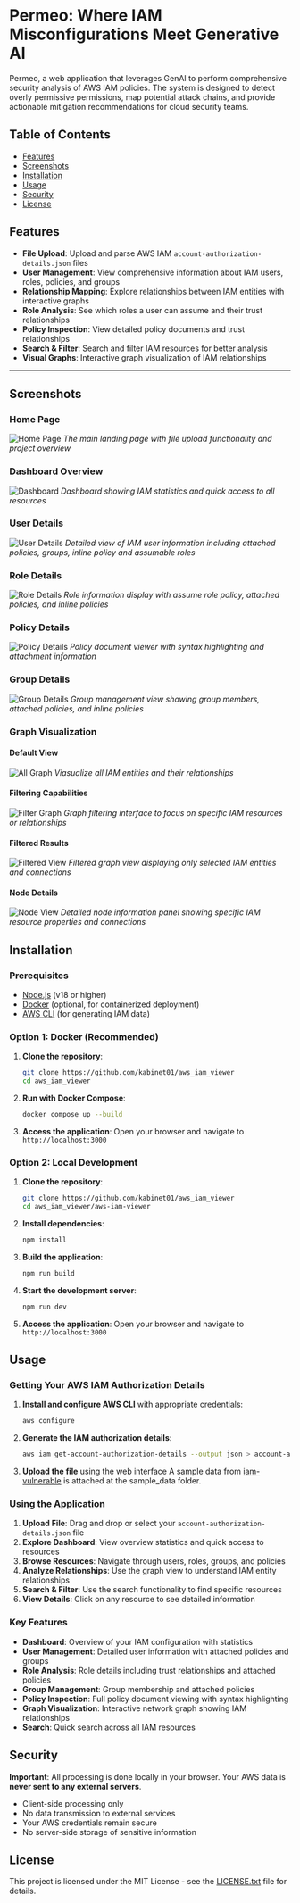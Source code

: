 # Permeo: Where IAM Misconfigurations Meet Generative AI

Permeo, a web application that leverages GenAI to perform comprehensive security analysis of AWS IAM policies. The system is designed to detect overly permissive permissions, map potential attack chains, and provide actionable mitigation recommendations for cloud security teams.


## Table of Contents

- [Features](#features)
- [Screenshots](#screenshots)
- [Installation](#installation)
- [Usage](#usage)
- [Security](#security)
- [License](#license)

## Features

- **File Upload**: Upload and parse AWS IAM `account-authorization-details.json` files
- **User Management**: View comprehensive information about IAM users, roles, policies, and groups
- **Relationship Mapping**: Explore relationships between IAM entities with interactive graphs
- **Role Analysis**: See which roles a user can assume and their trust relationships
- **Policy Inspection**: View detailed policy documents and trust relationships
- **Search & Filter**: Search and filter IAM resources for better analysis
- **Visual Graphs**: Interactive graph visualization of IAM relationships

---

## Screenshots

### Home Page

![Home Page](images/home.png)
*The main landing page with file upload functionality and project overview*

### Dashboard Overview

![Dashboard](images/dashboard.png)
*Dashboard showing IAM statistics and quick access to all resources*

### User Details

![User Details](images/user_details.png)
*Detailed view of IAM user information including attached policies, groups, inline policy and assumable roles*

### Role Details

![Role Details](images/role_details.png)
*Role information display with assume role policy, attached policies, and inline policies*

### Policy Details

![Policy Details](images/policy_details.png)
*Policy document viewer with syntax highlighting and attachment information*

### Group Details

![Group Details](images/group_details.png)
*Group management view showing group members, attached policies, and inline policies*

### Graph Visualization

#### Default View

![All Graph](images/all_graph.png)
*Viasualize all IAM entities and their relationships*

#### Filtering Capabilities

![Filter Graph](images/filter_graph.png)
*Graph filtering interface to focus on specific IAM resources or relationships*

#### Filtered Results

![Filtered View](images/filtered_view.png)
*Filtered graph view displaying only selected IAM entities and connections*

#### Node Details

![Node View](images/node_view.png)
*Detailed node information panel showing specific IAM resource properties and connections*

## Installation

### Prerequisites

- [Node.js](https://nodejs.org/) (v18 or higher)
- [Docker](https://www.docker.com/) (optional, for containerized deployment)
- [AWS CLI](https://aws.amazon.com/cli/) (for generating IAM data)

### Option 1: Docker (Recommended)

1. **Clone the repository**:

   ```bash
   git clone https://github.com/kabinet01/aws_iam_viewer
   cd aws_iam_viewer
   ```

2. **Run with Docker Compose**:

   ```bash
   docker compose up --build
   ```

3. **Access the application**:
   Open your browser and navigate to `http://localhost:3000`

### Option 2: Local Development

1. **Clone the repository**:

   ```bash
   git clone https://github.com/kabinet01/aws_iam_viewer
   cd aws_iam_viewer/aws-iam-viewer
   ```

2. **Install dependencies**:

   ```bash
   npm install
   ```

3. **Build the application**:
 
   ```bash
   npm run build
   ```

4. **Start the development server**:

   ```bash
   npm run dev
   ```

5. **Access the application**:
   Open your browser and navigate to `http://localhost:3000`

## Usage

### Getting Your AWS IAM Authorization Details

1. **Install and configure AWS CLI** with appropriate credentials:

   ```bash
   aws configure
   ```

2. **Generate the IAM authorization details**:

   ```bash
   aws iam get-account-authorization-details --output json > account-authorization-details.json
   ```

3. **Upload the file** using the web interface
A sample data from [iam-vulnerable](https://github.com/BishopFox/iam-vulnerable) is attached at the sample_data folder.

### Using the Application

1. **Upload File**: Drag and drop or select your `account-authorization-details.json` file
2. **Explore Dashboard**: View overview statistics and quick access to resources
3. **Browse Resources**: Navigate through users, roles, groups, and policies
4. **Analyze Relationships**: Use the graph view to understand IAM entity relationships
5. **Search & Filter**: Use the search functionality to find specific resources
6. **View Details**: Click on any resource to see detailed information

### Key Features

- **Dashboard**: Overview of your IAM configuration with statistics
- **User Management**: Detailed user information with attached policies and groups
- **Role Analysis**: Role details including trust relationships and attached policies
- **Group Management**: Group membership and attached policies
- **Policy Inspection**: Full policy document viewing with syntax highlighting
- **Graph Visualization**: Interactive network graph showing IAM relationships
- **Search**: Quick search across all IAM resources

## Security

**Important**: All processing is done locally in your browser. Your AWS data is **never sent to any external servers**.

- Client-side processing only
- No data transmission to external services
- Your AWS credentials remain secure
- No server-side storage of sensitive information

## License

This project is licensed under the MIT License - see the [LICENSE.txt](LICENSE.txt) file for details.
